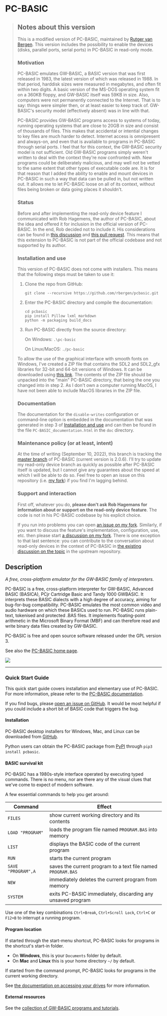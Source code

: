 # PC-BASIC #

> ## Notes about this version ##
>
> This is a modified version of PC-BASIC, maintained by [Rutger van Bergen](https://github.com/rbergen). This version includes the possibility to enable the devices (disks, parallel ports, serial ports) in PC-BASIC in read-only mode. 
>
> ### Motivation ###
>
> PC-BASIC emulates GW-BASIC, a BASIC version that was first released in 1983, the latest version of which was released in 1988. In that period, harddisk sizes were measured in megabytes, and often fit within two digits. A basic version of the MS-DOS operating system fit on a 360KB floppy, and GW-BASIC itself was 59KB in size. Also, computers were not permanently connected to the Internet. That is to say: things were simpler then, or at least easier to keep track of. GW-BASIC's security model (effectively absent) was in line with that.
>
> PC-BASIC provides GW-BASIC programs access to systems of today, running operating systems that are close to 20GB in size and consist of thousands of files. This makes that accidental or intential changes to key files are much harder to detect. Internet access is omnipresent and always-on, and even that is available to programs in PC-BASIC through serial ports. I feel that for this context, the GW-BASIC security model is not sufficient. Old GW-BASIC programs simply weren't written to deal with the context they're now confronted with. New programs could be deliberately malicious, and may well not be vetted to the same extent that other types of executable code are. It is for that reason that I added the ability to enable and mount devices in PC-BASIC in such a way that data can be pulled in, but not written out. It allows me to let PC-BASIC loose on all of its context, without files being broken or data going places it shouldn't.
>
> ### Status ###
>
> Before and after implementing the read-only device feature I communicated with Rob Hagemens, the author of PC-BASIC, about the idea and offered it for inclusion in the official version of PC-BASIC. In the end, Rob decided not to include it. His considerations can be found in [this discussion](https://github.com/robhagemans/pcbasic/discussions/186) and [this pull request](https://github.com/robhagemans/pcbasic/pull/188). This means that this extension to PC-BASIC is not part of the official codebase and not supported by its author.
>
> ### Installation and use ###
>
> This version of PC-BASIC does not come with installers. This means that the following steps must be taken to use it:
>
> 1. Clone the repo from GitHub:
>
>    ```text
>    git clone --recursive https://github.com/rbergen/pcbasic.git
>    ```
>
> 2. Enter the PC-BASIC directory and compile the documentation:
>
>    ```text
>    cd pcbasic
>    pip install Pillow lxml markdown
>    python -m packaging build_docs
>    ```
>
> 3. Run PC-BASIC directly from the source directory:
>
>    On Windows: `.\pc-basic`
>
>    On Linux/MacOS: `./pc-basic`
>
> To allow the use of the graphical interface with smooth fonts on Windows, I've created a ZIP file that contains the SDL2 and SDL2_gfx libraries for 32-bit and 64-bit versions of Windows. It can be downloaded using [this link](https://rbergen.home.xs4all.nl/pcbasic-libs.zip). The contents of the ZIP file should be unpacked into the "main" PC-BASIC directory, that being the one you changed into in step 2. As I don't own a computer running MacOS, I have not been able to include MacOS libraries in the ZIP file.
>
> ### Documentation ###
>
> The documentation for the `disable-writes` configuration or command-line option is embedded in the documentation that was generated in step 3 of [Installation and use](#installation-and-use) and can then be found in the file `PC-BASIC_documentation.html` in the `doc` directory.
>
> ### Maintenance policy (or at least, intent) ###
>
> At the time of writing (September 10, 2022), this branch is tracking the [master branch](https://github.com/robhagemans/pcbasic/tree/master) of PC-BASIC (current version is 2.0.6). I'll try to update my read-only device branch as quickly as possible after PC-BASIC itself is updated, but I cannot give any guarantees about the speed at which I will be able to do so. Feel free to open an issue on this repository (i.e. [my fork](https://github.com/rbergen/pcbasic)) if you find I'm lagging behind.
>
> ### Support and interaction ###
>
> First off, whatever you do, **please don't ask Rob Hagemans for information about or support on the read-only device feature**. The code is not in his PC-BASIC codebase by his explicit choice.
>
> If you run into problems you can open [an issue on my fork](https://github.com/rbergen/pcbasic/issues). Similarly, if you want to discuss the feature's implementation, configuration, use, etc. then please start [a discussion on my fork](https://github.com/rbergen/pcbasic/discussions). There is one exception to that last sentence: you can contribute to the conversation about read-only devices in the context of PC-BASIC in [the existing discussion on the topic](https://github.com/robhagemans/pcbasic/discussions/186) in the upstream repository.
>  

## Description

_A free, cross-platform emulator for the GW-BASIC family of interpreters._

PC-BASIC is a free, cross-platform interpreter for GW-BASIC, Advanced BASIC (BASICA), PCjr Cartridge Basic and Tandy 1000 GWBASIC.
It interprets these BASIC dialects with a high degree of accuracy, aiming for bug-for-bug compatibility.
PC-BASIC emulates the most common video and audio hardware on which these BASICs used to run.
PC-BASIC runs plain-text, tokenised and protected .BAS files.
It implements floating-point arithmetic in the Microsoft Binary Format (MBF) and can therefore
read and write binary data files created by GW-BASIC.  

PC-BASIC is free and open source software released under the GPL version 3.  

See also the [PC-BASIC home page](http://robhagemans.github.io/pcbasic/).

![](https://robhagemans.github.io/pcbasic/screenshots/pcbasic-2.0.png)

----------

### Quick Start Guide ###

This quick start guide covers installation and elementary use of PC-BASIC. For more information, please refer to the [PC-BASIC documentation](http://pc-basic.org/doc/2.0#).

If you find bugs, please [open an issue on GitHub](https://github.com/robhagemans/pcbasic/issues). It would be most helpful if you could include a short bit of BASIC code that triggers the bug.


#### Installation ####

PC-BASIC desktop installers for Windows, Mac, and Linux can be downloaded from [GitHub](https://github.com/robhagemans/pcbasic/releases).

Python users can obtain the PC-BASIC package from [PyPI](https://pypi.org/project/pcbasic/) through `pip3 install pcbasic`.


#### BASIC survival kit ####
PC-BASIC has a 1980s-style interface operated by executing
typed commands. There is no menu, nor are there any of the visual clues
that we've come to expect of modern software.  

A few essential commands to help you get around:  

| Command               | Effect                                                        |
|-----------------------|---------------------------------------------------------------|
| `FILES`               | show current working directory and its contents               |
| `LOAD "PROGRAM"`      | loads the program file named `PROGRAM.BAS` into memory        |
| `LIST`                | displays the BASIC code of the current program                |
| `RUN`                 | starts the current program                                    |
| `SAVE "PROGRAM",A`    | saves the current program to a text file named `PROGRAM.BAS`  |
| `NEW`                 | immediately deletes the current program from memory           |
| `SYSTEM`              | exits PC-BASIC immediately, discarding any unsaved program    |

Use one of the key combinations `Ctrl+Break`, `Ctrl+Scroll Lock`, `Ctrl+C` or `F12+B`
to interrupt a running program.  


#### Program location ####
If started through the start-menu shortcut, PC-BASIC looks for programs in the shortcut's start-in folder.

- On **Windows**, this is your `Documents` folder by default.
- On **Mac** and **Linux** this is your home directory `~/` by default.

If started from the command prompt, PC-BASIC looks for programs in the current working directory.

See [the documentation on accessing your drives](http://pc-basic.org/doc/2.0#mounting) for more information.


#### External resources ####
See the [collection of GW-BASIC programs and tutorials](https://github.com/robhagemans/hoard-of-gwbasic).  
